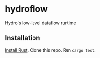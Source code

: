 # hydroflow
Hydro's low-level dataflow runtime
## Installation
[Install Rust](https://www.rust-lang.org/tools/install). Clone this repo. Run `cargo test`.
